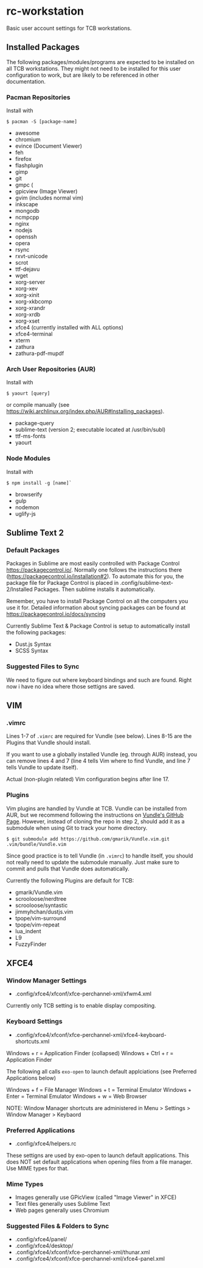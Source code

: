rc-workstation
==============
Basic user account settings for TCB workstations.

## Installed Packages

The following packages/modules/programs are expected to be installed on all TCB
workstations. They might not need to be installed for this user configuration
to work, but are likely to be referenced in other documentation.

### Pacman Repositories

Install with

```
$ pacman -S [package-name] 
```

- awesome
- chromium
- evince (Document Viewer)
- feh
- firefox
- flashplugin
- gimp
- git
- gmpc (
- gpicview (Image Viewer)
- gvim (includes normal vim)
- inkscape
- mongodb
- ncmpcpp
- nginx
- nodejs
- openssh
- opera
- rsync
- rxvt-unicode
- scrot
- ttf-dejavu
- wget
- xorg-server
- xorg-xev
- xorg-xinit
- xorg-xkbcomp
- xorg-xrandr
- xorg-xrdb
- xorg-xset
- xfce4 (currently installed with ALL options)
- xfce4-terminal
- xterm
- zathura
- zathura-pdf-mupdf

### Arch User Repositories (AUR)

Install with

```
$ yaourt [query]
```

or compile manually (see
<https://wiki.archlinux.org/index.php/AUR#Installing_packages>).

- package-query
- sublime-text (version 2; executable located at /usr/bin/subl)
- ttf-ms-fonts
- yaourt

### Node Modules

Install with 
```
$ npm install -g [name]`
```

- browserify
- gulp
- nodemon
- uglify-js

## Sublime Text 2

### Default Packages

Packages in Sublime are most easily controlled with Package Control
<https://packagecontrol.io/>. Normally one follows the instructions there
(<https://packagecontrol.io/installation#2>). To automate this for you, the
package file for Package Control is placed in .config/sublime-text-2/Installed
Packages. Then sublime installs it automatically.

Remember, you have to install Package Control on all the computers you use it
for.  Detailed information about syncing packages can be found at
<https://packagecontrol.io/docs/syncing>

Currently Sublime Text & Package Control is setup to automatically install the
following packages:

- Dust.js Syntax
- SCSS Syntax

### Suggested Files to Sync

We need to figure out where keyboard bindings and such are found. Right now i
have no idea where those settigns are saved.

## VIM

### .vimrc

Lines 1-7 of `.vimrc` are required for Vundle (see below). Lines 8-15
are the Plugins that Vundle should install.

If you want to use a globally installed Vundle (eg. through AUR) instead,
you can remove lines 4 and 7 (line 4 tells Vim where to find Vundle, and
line 7 tells Vundle to update itself).

Actual (non-plugin related) Vim configuration begins after line 17.

### Plugins

Vim plugins are handled by Vundle at TCB. Vundle can be installed from AUR,
but we recommend following the instructions on [Vundle's GitHub
Page](https://github.com/gmarik/Vundle.vim#quick-start). However, instead
of cloning the repo in step 2, should add it as a submodule when using
Git to track your home directory.
```
$ git submodule add https://github.com/gmarik/Vundle.vim.git .vim/bundle/Vundle.vim
```

Since good practice is to tell Vundle (in `.vimrc`) to handle itself, you should
not really need to update the submodule manually. Just make sure to commit
and pulls that Vundle does automatically.

Currently the following Plugins are default for TCB:

- gmarik/Vundle.vim
- scrooloose/nerdtree
- scrooloose/syntastic
- jimmyhchan/dustjs.vim
- tpope/vim-surround
- tpope/vim-repeat
- lua_indent
- L9
- FuzzyFinder


## XFCE4

### Window Manager Settings

- .config/xfce4/xfconf/xfce-perchannel-xml/xfwm4.xml

Currently only TCB setting is to enable display compositing.

### Keyboard Settings

- .config/xfce4/xfconf/xfce-perchannel-xml/xfce4-keyboard-shortcuts.xml

Windows + r = Application Finder (collapsed)
Windows + Ctrl + r = Application Finder


The following all calls `exo-open` to launch default applciations (see
Preferred Applications below)

Windows + f = File Manager
Windows + t = Terminal Emulator
Windows + Enter = Terminal Emulator
Windows + w = Web Browser

NOTE: Window Manager shortcuts are administered in Menu > Settings > Window Manager > Keybaord

### Preferred Applications 

- .config/xfce4/helpers.rc

These settigns are used by exo-open to launch default applications. This does
NOT set default applications when opening files from a file manager. Use MIME
types for that.

### Mime Types

- Images generally use GPicView (called "Image Viewer" in XFCE)
- Text files generally uses Sublime Text
- Web pages generally uses Chromium


### Suggested Files & Folders to Sync

- .config/xfce4/panel/
- .config/xfce4/desktop/
- .config/xfce4/xfconf/xfce-perchannel-xml/thunar.xml
- .config/xfce4/xfconf/xfce-perchannel-xml/xfce4-panel.xml
